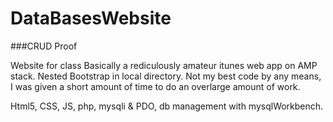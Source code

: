 # DataBasesWebsite

###CRUD Proof

Website for class
Basically a rediculously amateur itunes web app on AMP stack.
Nested Bootstrap in local directory.
Not my best code by any means, I was given a short amount of time to do an overlarge amount of work.

Html5, CSS, JS, php, mysqli & PDO, db management with mysqlWorkbench.
